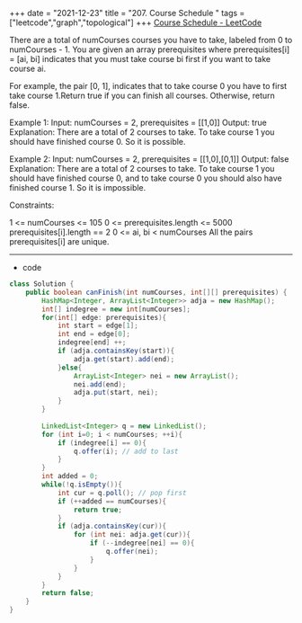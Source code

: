+++ 
date = "2021-12-23"
title = "207. Course Schedule "
tags = ["leetcode","graph","topological"]
+++
[Course Schedule - LeetCode](https://leetcode.com/problems/course-schedule/)

There are a total of numCourses courses you have to take, labeled from 0 to numCourses - 1. You are given an array prerequisites where prerequisites[i] = [ai, bi] indicates that you must take course bi first if you want to take course ai.

For example, the pair [0, 1], indicates that to take course 0 you have to first take course 1.Return true if you can finish all courses. Otherwise, return false.
 
Example 1:
Input: numCourses = 2, prerequisites = [[1,0]] Output: true Explanation: There are a total of 2 courses to take. To take course 1 you should have finished course 0. So it is possible. 

Example 2:
Input: numCourses = 2, prerequisites = [[1,0],[0,1]] Output: false Explanation: There are a total of 2 courses to take. To take course 1 you should have finished course 0, and to take course 0 you should also have finished course 1. So it is impossible. 
 
Constraints:

1 <= numCourses <= 105
0 <= prerequisites.length <= 5000
prerequisites[i].length == 2
0 <= ai, bi < numCourses
All the pairs prerequisites[i] are unique.

---
- code
```java
class Solution {
    public boolean canFinish(int numCourses, int[][] prerequisites) {
        HashMap<Integer, ArrayList<Integer>> adja = new HashMap();
        int[] indegree = new int[numCourses];
        for(int[] edge: prerequisites){
            int start = edge[1];
            int end = edge[0];
            indegree[end] ++;
            if (adja.containsKey(start)){
                adja.get(start).add(end);
            }else{
                ArrayList<Integer> nei = new ArrayList();
                nei.add(end);
                adja.put(start, nei);
            }
        }
        
        LinkedList<Integer> q = new LinkedList();
        for (int i=0; i < numCourses; ++i){
            if (indegree[i] == 0){
                q.offer(i); // add to last
            }
        }
        int added = 0;
        while(!q.isEmpty()){
            int cur = q.poll(); // pop first
            if (++added == numCourses){
                return true;
            }
            if (adja.containsKey(cur)){
                for (int nei: adja.get(cur)){
                    if (--indegree[nei] == 0){
                        q.offer(nei);
                    }
                }
            }
        }
        return false;
    }
}
```
